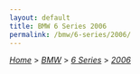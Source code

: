 ```yaml
---
layout: default
title: BMW 6 Series 2006
permalink: /bmw/6-series/2006/
---
```

[*Home*](/) > [*BMW*](/bmw/) > [*6 Series*](/bmw/6-series/) > [*2006*](/bmw/6-series/2006/)
